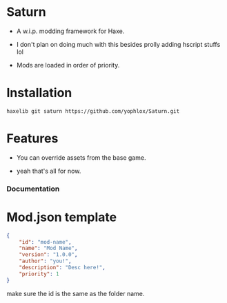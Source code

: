 # Saturn

- A w.i.p. modding framework for Haxe.

- I don't plan on doing much with this besides prolly adding hscript stuffs lol

- Mods are loaded in order of priority.

# Installation

```
haxelib git saturn https://github.com/yophlox/Saturn.git
```

# Features
- You can override assets from the base game. 

- yeah that's all for now.

### Documentation

# Mod.json template

```json
{
    "id": "mod-name",
    "name": "Mod Name",
    "version": "1.0.0",
    "author": "you!",
    "description": "Desc here!",
    "priority": 1
}
```

make sure the id is the same as the folder name.

